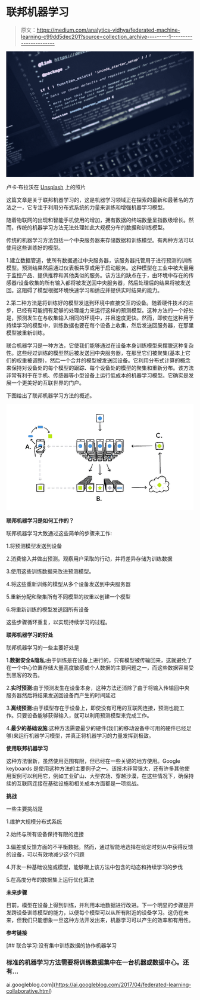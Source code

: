 # 联邦机器学习

> 原文：<https://medium.com/analytics-vidhya/federated-machine-learning-c99dd5dec201?source=collection_archive---------1----------------------->

![](img/84b987bbfbc63ef632dea1f35a1c86a2.png)

卢卡·布拉沃在 [Unsplash](https://unsplash.com?utm_source=medium&utm_medium=referral) 上的照片

这篇文章是关于联邦机器学习的，这是机器学习领域正在探索的最新和最著名的方法之一，它专注于利用分布式系统的力量来训练和增强机器学习模型。

随着物联网的出现和智能手机使用的增加，拥有数据的终端数量呈指数级增长。然而，传统的机器学习方法无法处理如此大规模分布的数据和训练模型。

传统的机器学习方法包括一个中央服务器来存储数据和训练模型。有两种方法可以使用这些训练好的模型。

1.建立数据管道，使所有数据通过中央服务器，该服务器托管用于进行预测的训练模型。预测结果然后通过仪表板共享或用于启动服务。这种模型在工业中被大量用于监控产品、提供推荐和其他类似的服务。该方法的缺点在于，由环境中存在的传感器/设备收集的所有输入都将被发送回中央服务器，然后处理后的结果将被发送回。这阻碍了模型根据环境快速学习和适应并提供实时结果的能力。

2.第二种方法是将训练好的模型发送到环境中直接交互的设备。随着硬件技术的进步，已经有可能拥有足够的处理能力来运行这样的预测模型。这种方法的一个好处是，预测发生在与收集输入相同的环境中，并且速度更快。然而，即使在这种用于持续学习的模型中，训练数据也要在每个设备上收集，然后发送回服务器，在那里模型被重新训练。

联合机器学习是一种方法，它使我们能够通过在设备本身训练模型来摆脱这种复杂性。这些经过训练的模型然后被发送回中央服务器，在那里它们被聚集(基本上它们的权重被调整)，然后一个合并的模型被发送回设备。它利用分布式计算的概念来保持对设备处的每个模型的跟踪、每个设备处的模型的聚集和重新分布。该方法非常有利于在手机、传感器等小型设备上运行低成本的机器学习模型。它确实是发展一个更美好的互联世界的门户。

下图给出了联邦机器学习方法的概述。

![](img/22b52ae3be14d6f772eb4455930caef9.png)

**联邦机器学习是如何工作的？**

联邦机器学习大致通过这些简单的步骤来工作:

1.将预测模型发送到设备

2.消费输入并做出预测。观察用户采取的行动，并将差异存储为训练数据

3.使用这些训练数据来改进预测模型。

4.将这些重新训练的模型从多个设备发送到中央服务器

5.重新分配和聚集所有不同模型的权重以创建一个模型

6.将重新训练的模型发送回所有设备

这些步骤循环重复，以实现持续学习的过程。

**联邦机器学习的好处**

联邦机器学习的一些主要好处是

1.**数据安全&隐私**:由于训练是在设备上进行的，只有模型被传输回来，这就避免了在一个中心位置存储大量高度敏感或个人数据的主要问题之一，而这些数据容易受到黑客的攻击。

2.**实时预测**:由于预测发生在设备本身，这种方法还消除了由于将输入传输回中央服务器然后将结果发送回设备而产生的时间延迟

3.**离线预测**:由于模型存在于设备上，即使没有可用的互联网连接，预测也能工作。只要设备能够获得输入，就可以利用预测模型来完成工作。

4.**最少的基础设施**:这种方法需要最少的硬件(我们的移动设备中可用的硬件已经足够)来运行机器学习模型，并真正将机器学习的力量发挥到极致。

**使用联邦机器学习**

这种方法很新，虽然使用范围有限，但已经在一些关键的地方使用。Google keyboards 是使用这种方法的主要例子之一。该技术非常强大，还有许多其他使用案例可以利用它，例如工业矿山、大型农场、穿越沙漠，在这些情况下，确保持续的互联网连接在基础设施和相关成本方面都是一项挑战。

**挑战**

一些主要挑战是

1.维护大规模分布式系统

2.始终与所有设备保持有限的连接

3.偏差或反馈方面的不平衡数据。然而，通过智能地选择在给定时刻从中获得反馈的设备，可以有效地减少这个问题

4.开发一种基础设施或模型，能够跟上该方法中包含的动态和持续学习的步伐

5.在高度分布的数据集上运行优化算法

**未来步骤**

目前，模型在设备上得到训练，并利用本地数据进行改进。下一个明显的步骤是开发跨设备训练模型的能力，以便每个模型可以从所有附近的设备学习。这仍在未来，但我们只能想象一旦这种方法开发出来，机器学习可以产生的效率和有用性。

**参考链接**

[](https://ai.googleblog.com/2017/04/federated-learning-collaborative.html) [## 联合学习:没有集中训练数据的协作机器学习

### 标准的机器学习方法需要将训练数据集中在一台机器或数据中心。还有…

ai.googleblog.com](https://ai.googleblog.com/2017/04/federated-learning-collaborative.html)
